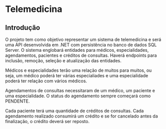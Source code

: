 # Telemedicina

## Introdução
O projeto tem como objetivo representar um sistema de telemedicina e será uma API desenvolvida em .NET com persistência no banco de dados SQL Server.
O sistema englobará entidades para médicos, especialidades, agendamentos, pacientes e créditos de consultas. Haverá endpoints para inclusão, remoção, seleção e atualização das entidades.

Médicos e especialidades terão uma relação de muitos para muitos, ou seja, um médico poderá ter várias especialiades e uma especialidade poderá ter relação com vários médicos.

Agendamentos de consultas necessitaram de um médico, um paciente e uma especialidade. O status do agendamento sempre começará como PENDENTE.

Cada paciente terá uma quantidade de créditos de consultas. Cada agendamento realizado consumirá um crédito e se for cancelado antes da finalização, o crédito deverá ser reposto.